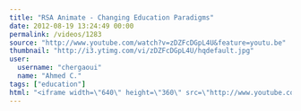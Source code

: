```yaml
---
title: "RSA Animate - Changing Education Paradigms"
date: 2012-08-19 13:24:49 00:00
permalink: /videos/1283
source: "http://www.youtube.com/watch?v=zDZFcDGpL4U&feature=youtu.be"
thumbnail: "http://i3.ytimg.com/vi/zDZFcDGpL4U/hqdefault.jpg"
user:
  username: "chergaoui"
  name: "Ahmed C."
tags: ["education"]
html: "<iframe width=\"640\" height=\"360\" src=\"http://www.youtube.com/embed/zDZFcDGpL4U?wmode=transparent&fs=1&feature=oembed\" frameborder=\"0\" allowfullscreen></iframe>"
---
```


